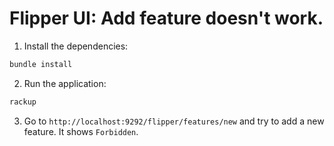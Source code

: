 # Flipper UI: Add feature doesn't work. 

1. Install the dependencies:

```bash
bundle install
```

2. Run the application:

```bash
rackup
```

3. Go to `http://localhost:9292/flipper/features/new` and try to add a new feature. It shows `Forbidden`.
